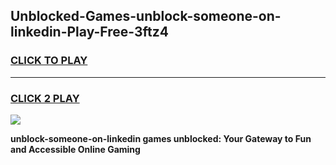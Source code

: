 
## Unblocked-Games-unblock-someone-on-linkedin-Play-Free-3ftz4
<h3>
<a href="https://premium76.site?title=unblock-someone-on-linkedin&ref=12A">CLICK TO PLAY</a></h3>
<hr>

<h3>
<a href="https://premium76.site?title=unblock-someone-on-linkedin&ref=12A">CLICK 2 PLAY</a>
  
</h3>

<a href="https://premium76.site?title=unblock-someone-on-linkedin&ref=12A"><img src="https://clearcache.store/games.png"></a>


**unblock-someone-on-linkedin games unblocked: Your Gateway to Fun and Accessible Online Gaming**
